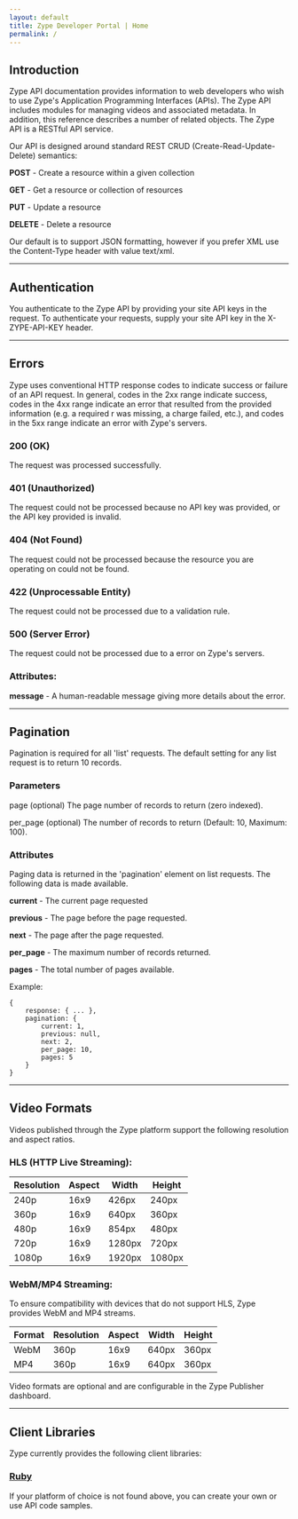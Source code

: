 ```yaml
---
layout: default
title: Zype Developer Portal | Home
permalink: /
---
```


## Introduction

Zype API documentation provides information to web developers who wish to use Zype's Application Programming Interfaces (APIs).
The Zype API includes modules for managing videos and associated metadata.
In addition, this reference describes a number of related objects. The Zype API is a RESTful API service.

Our API is designed around standard REST CRUD (Create-Read-Update-Delete) semantics:

**POST** - Create a resource within a given collection

**GET** - Get a resource or collection of resources

**PUT** - Update a resource

**DELETE** - Delete a resource

Our default is to support JSON formatting, however if you prefer XML use the Content-Type header with value text/xml.
<hr>

## Authentication

You authenticate to the Zype API by providing your site API keys in the request.
To authenticate your requests, supply your site API key in the X-ZYPE-API-KEY header.
<hr>

## Errors

Zype uses conventional HTTP response codes to indicate success or failure of an API request. In general, codes in the 2xx range indicate success, codes in the 4xx range indicate an error that resulted from the provided information (e.g. a required r was missing, a charge failed, etc.), and codes in the 5xx range indicate an error with Zype's servers.

### 200 (OK)
The request was processed successfully.

### 401 (Unauthorized)
The request could not be processed because no API key was provided, or the API key provided is invalid.

### 404 (Not Found)
The request could not be processed because the resource you are operating on could not be found.

### 422 (Unprocessable Entity)
The request could not be processed due to a validation rule.

### 500 (Server Error)
The request could not be processed due to a error on Zype's servers.

### Attributes:
**message** - A human-readable message giving more details about the error.

<hr>

## Pagination

Pagination is required for all 'list' requests. The default setting for any list request is to return 10 records.

### Parameters

page (optional) The page number of records to return (zero indexed).

per_page (optional) The number of records to return (Default: 10, Maximum: 100).

### Attributes

Paging data is returned in the 'pagination' element on list requests. The following data is made available.

**current** - The current page requested

**previous** - The page before the page requested.

**next** - The page after the page requested.

**per_page** - The maximum number of records returned.

**pages** - The total number of pages available.

Example:

<pre><code>{
    response: { ... },
    pagination: {
        current: 1,
        previous: null,
        next: 2,
        per_page: 10,
        pages: 5
    }
}
</code></pre>
<hr>

## Video Formats

Videos published through the Zype platform support the following resolution and aspect ratios.

### HLS (HTTP Live Streaming):

Resolution | Aspect | Width | Height
---------- | ------ | ----- | ------
240p	     | 16x9	  | 426px	| 240px
360p	     | 16x9   | 640px	| 360px
480p	     | 16x9   | 854px	| 480px
720p	     | 16x9   | 1280px|	720px
1080p	     | 16x9   | 1920px|	1080px

### WebM/MP4 Streaming:

To ensure compatibility with devices that do not support HLS, Zype provides WebM and MP4 streams.

Format | Resolution | Aspect | Width | Height
------ | ---------- | ------ | ----- | ------
WebM   | 360p	      | 16x9	 | 640px | 360px
MP4	   | 360p	      | 16x9	 | 640px | 360px

Video formats are optional and are configurable in the Zype Publisher dashboard.
<hr>

## Client Libraries

Zype currently provides the following client libraries:

### [Ruby](https://github.com/edla/zype-cli)

If your platform of choice is not found above, you can create your own or use API code samples.

